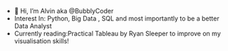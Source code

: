 - 👋 Hi, I’m Alvin aka @BubblyCoder
-  Interest In: Python, Big Data , SQL and most importantly to be a better Data Analyst
-   Currently reading:Practical Tableau by  Ryan Sleeper to improve on my visualisation skills!

<!---
BubblyCoder/BubblyCoder is a ✨ special ✨ repository because its `README.md` (this file) appears on your GitHub profile.
You can click the Preview link to take a look at your changes.
--->
